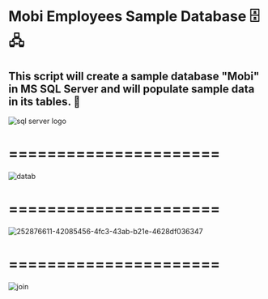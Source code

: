 # Mobi Employees Sample Database 🗄️ 🖧
## This script will create a sample database "Mobi" in MS SQL Server and will populate sample data in its tables. 📄
![sql server logo](https://github.com/Cappricornia/Mobi-Employees-SQL-Server-Database/assets/90700181/6321a084-6c11-4cd8-a981-b5f3aeecb881)
# ======================
![datab](https://github.com/Cappricornia/Mobi-Employees-SQL-Server-Database/assets/90700181/2b87b428-2b70-4145-a914-53bc3fafaba4)
# ======================
![252876611-42085456-4fc3-43ab-b21e-4628df036347](https://github.com/Cappricornia/Mobi-Employees-SQL-Server-Database/assets/90700181/45713501-94ce-406f-9e9c-77ea83474478)
# ======================
![join](https://github.com/Cappricornia/Mobi-Employees-SQL-Server-Database/assets/90700181/0abd20dc-e555-403b-bf04-e92d6c499822)
